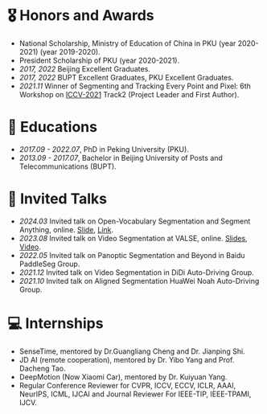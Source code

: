 # 🎖 Honors and Awards
- National Scholarship, Ministry of Education of China in PKU (year 2020-2021) (year 2019-2020).
- President Scholarship of PKU (year 2020-2021).
- *2017, 2022* Beijing Excellent Graduates.
- *2017, 2022* BUPT Excellent Graduates, PKU Excellent Graduates.
- *2021.11* Winner of Segmenting and Tracking Every Point and Pixel: 6th Workshop on [ICCV-2021](https://motchallenge.net/workshops/bmtt2021/) Track2 (Project Leader and First Author).


# 📖 Educations
- *2017.09 - 2022.07*, PhD in Peking University (PKU).
- *2013.09 - 2017.07*, Bachelor in Beijing University of Posts and Telecommunications (BUPT).


# 💬 Invited Talks
- *2024.03* Invited talk on Open-Vocabulary Segmentation and Segment Anything, online. [Slide](../../project/paper_local/xiangtai_valse_talk_3_20_2024.pdf), [Link](http://valser.org/article-747-1.html).
- *2023.08* Invited talk on Video Segmentation at VALSE, online. [Slides](../../project/paper_local/talk-valse-8-30-2023.pdf), [Video](https://www.bilibili.com/video/BV1Ku411u741/?spm_id_from=333.337.search-card.all.click&vd_source=6bb672e5bcff6f43a998d1ba30743967).
- *2022.05* Invited talk on Panoptic Segmentation and Beyond in Baidu PaddleSeg Group.
- *2021.12* Invited talk on Video Segmentation in DiDi Auto-Driving Group.
- *2021.10* Invited talk on Aligned Segmentation HuaWei Noah Auto-Driving Group.


# 💻 Internships
- SenseTime, mentored by Dr.Guangliang Cheng and Dr. Jianping Shi.
- JD AI (remote cooperation), mentored by Dr. Yibo Yang and Prof. Dacheng Tao.
- DeepMotion (Now Xiaomi Car), mentored by Dr. Kuiyuan Yang. 
- Regular Conference Reviewer for CVPR, ICCV, ECCV, ICLR, AAAI, NeurIPS, ICML, IJCAI and Journal Reviewer For IEEE-TIP, IEEE-TPAMI, IJCV.

[//]: # (- I was mentored by [Dr.Kuiyuan Yang]&#40;https://scholar.google.com/citations?user=g2gAY_0AAAAJ&hl=zh-CN&#41;, [Prof.Li Zhang]&#40;http://www.robots.ox.ac.uk/~lz/&#41;, [Dr.Guangliang Cheng]&#40;https://scholar.google.com/citations?user=FToOC-wAAAAJ&hl=zh-CN&#41;, )

[//]: # ([Dr.Yibo Yang]&#40;https://iboing.github.io/&#41;, [Prof.Dacheng Tao]&#40;https://scholar.google.com/citations?user=RwlJNLcAAAAJ&hl=zh-CN&#41;, [Prof.Zhouchen Lin]&#40;https://zhouchenlin.github.io/&#41;, [[Dr.Jiangmiao Pang]&#40;https://oceanpang.github.io/&#41; during the PhD study.)